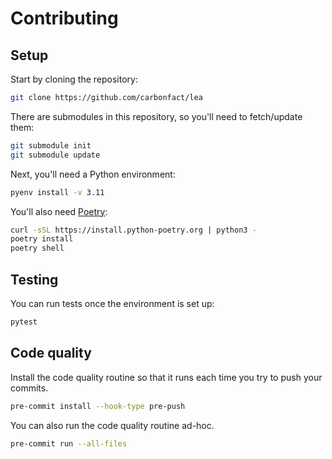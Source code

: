 # Contributing

## Setup

Start by cloning the repository:

```sh
git clone https://github.com/carbonfact/lea
```

There are submodules in this repository, so you'll need to fetch/update them:

```sh
git submodule init
git submodule update
```

Next, you'll need a Python environment:

```sh
pyenv install -v 3.11
```

You'll also need [Poetry](https://python-poetry.org/):

```sh
curl -sSL https://install.python-poetry.org | python3 -
poetry install
poetry shell
```

## Testing

You can run tests once the environment is set up:

```sh
pytest
```

## Code quality

Install the code quality routine so that it runs each time you try to push your commits.

```sh
pre-commit install --hook-type pre-push
```

You can also run the code quality routine ad-hoc.

```sh
pre-commit run --all-files
```
